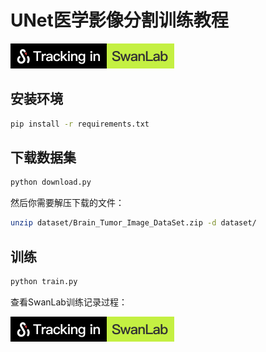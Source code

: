 # UNet医学影像分割训练教程

[![](https://raw.githubusercontent.com/SwanHubX/assets/main/badge2.svg)](https://swanlab.cn/@ZeyiLin/Unet-Medical-Segmentation/runs/67konj7kdqhnfdmusy2u6/chart)

## 安装环境

```bash
pip install -r requirements.txt
```

## 下载数据集

```bash
python download.py
```

然后你需要解压下载的文件：

```bash
unzip dataset/Brain_Tumor_Image_DataSet.zip -d dataset/
```

## 训练

```bash 
python train.py
```

查看SwanLab训练记录过程：

[![](https://raw.githubusercontent.com/SwanHubX/assets/main/badge2.svg)](https://swanlab.cn/@ZeyiLin/Unet-Medical-Segmentation/runs/67konj7kdqhnfdmusy2u6/chart)

